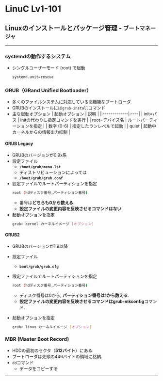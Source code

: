 # LinuC Lv1-101
## Linuxのインストールとパッケージ管理 - `ブートマネージャ`
---
### systemdの動作するシステム
- 	シングルユーザーモード (root) で起動
    ```sh
    systemd.unit=rescue
    ```

### GRUB（GRand Unified Bootloader）
- 多くのファイルシステムに対応している高機能なブートローダ.
- GRUBのインストールには`grub-install`コマンド
- 主な起動オプション
    | 起動オプション | 説明 |
    |:-------------|:----|
    | init=パス | initの代わりに指定コマンドを実行 |
    | root=デバイス名 | ルートパーティーションを指定 |
    | 数字 (0-6) | 指定したランレベルで起動 |
    | quiet | 起動中カーネルからの情報出力抑制 |

#### GRUB Legacy
- GRUBのバージョンが0.9x系
- 設定ファイル
    - **`/boot/grub/menu.lst`**
    - ディストリビューションによっては
    - **`/boot/grub/grub.conf`**
- 設定ファイルでルートパーティションを指定
    ```sh
    root (hdディスク番号,パーティション番号)
    ```
    - 番号は**どちらも0から数える**.
    - **設定ファイルの変更内容を反映させるコマンドはない**.
- 起動オプションを指定
    ```sh
    grub> kernel カーネルイメージ [オプション]
    ```
#### GRUB2
- GRUBのバージョンが1.9以降
- 設定ファイル

    - **`boot/grub/grub.cfg`**
- 設定ファイルでルートパーティションを指定
    ```sh
    root (hdディスク番号,パーティション番号)
    ```
    - ディスク番号は0から, **パーティション番号は1から数える**.
    - **設定ファイルの変更内容を反映させるコマンドはgrub-mkconfig**コマンド.
- 起動オプションを指定
    ```sh
    grub> linux カーネルイメージ [オプション]
    ```
### MBR (Master Boot Record)
- HDDの最初のセクタ（**512バイト**）にある.
- ブートローダは先頭の446バイトの領域に格納.
- `dd`コマンド
    - データをコピーする
---